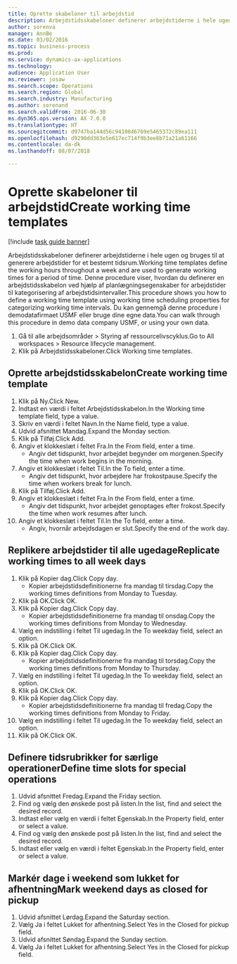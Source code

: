 ```yaml
--- 
title: Oprette skabeloner til arbejdstid
description: Arbejdstidsskabeloner definerer arbejdstiderne i hele ugen og bruges til at generere arbejdstider for et bestemt tidsrum.
author: sorenva
manager: AnnBe
ms.date: 03/02/2016
ms.topic: business-process
ms.prod: 
ms.service: dynamics-ax-applications
ms.technology: 
audience: Application User
ms.reviewer: josaw
ms.search.scope: Operations
ms.search.region: Global
ms.search.industry: Manufacturing
ms.author: sorenand
ms.search.validFrom: 2016-06-30
ms.dyn365.ops.version: AX 7.0.0
ms.translationtype: HT
ms.sourcegitcommit: d9747ba144d56c9410846769e5465372c89ea111
ms.openlocfilehash: d9290dd363e5e617ec714f9b3ee8b71a21a61166
ms.contentlocale: da-dk
ms.lasthandoff: 08/07/2018

---
```

# <a name="create-working-time-templates"></a><span data-ttu-id="8e701-103">Oprette skabeloner til arbejdstid</span><span class="sxs-lookup"><span data-stu-id="8e701-103">Create working time templates</span></span>

[!include [task guide banner](../../includes/task-guide-banner.md)]

<span data-ttu-id="8e701-104">Arbejdstidsskabeloner definerer arbejdstiderne i hele ugen og bruges til at generere arbejdstider for et bestemt tidsrum.</span><span class="sxs-lookup"><span data-stu-id="8e701-104">Working time templates define the working hours throughout a week and are used to generate working times for a period of time.</span></span> <span data-ttu-id="8e701-105">Denne procedure viser, hvordan du definerer en arbejdstidsskabelon ved hjælp af planlægningsegenskaber for arbejdstider til kategorisering af arbejdstidsintervaller.</span><span class="sxs-lookup"><span data-stu-id="8e701-105">This procedure shows you how to define a working time template using working time scheduling properties for categorizing working time intervals.</span></span> <span data-ttu-id="8e701-106">Du kan gennemgå denne procedure i demodatafirmaet USMF eller bruge dine egne data.</span><span class="sxs-lookup"><span data-stu-id="8e701-106">You can walk through this procedure in demo data company USMF, or using your own data.</span></span>

1. <span data-ttu-id="8e701-107">Gå til alle arbejdsområder > Styring af ressourcelivscyklus.</span><span class="sxs-lookup"><span data-stu-id="8e701-107">Go to All workspaces > Resource lifecycle management.</span></span>
2. <span data-ttu-id="8e701-108">Klik på Arbejdstidsskabeloner.</span><span class="sxs-lookup"><span data-stu-id="8e701-108">Click Working time templates.</span></span>

## <a name="create-working-time-template"></a><span data-ttu-id="8e701-109">Oprette arbejdstidsskabelon</span><span class="sxs-lookup"><span data-stu-id="8e701-109">Create working time template</span></span>
1. <span data-ttu-id="8e701-110">Klik på Ny.</span><span class="sxs-lookup"><span data-stu-id="8e701-110">Click New.</span></span>
2. <span data-ttu-id="8e701-111">Indtast en værdi i feltet Arbejdstidsskabelon.</span><span class="sxs-lookup"><span data-stu-id="8e701-111">In the Working time template field, type a value.</span></span>
3. <span data-ttu-id="8e701-112">Skriv en værdi i feltet Navn.</span><span class="sxs-lookup"><span data-stu-id="8e701-112">In the Name field, type a value.</span></span>
4. <span data-ttu-id="8e701-113">Udvid afsnittet Mandag.</span><span class="sxs-lookup"><span data-stu-id="8e701-113">Expand the Monday section.</span></span>
5. <span data-ttu-id="8e701-114">Klik på Tilføj.</span><span class="sxs-lookup"><span data-stu-id="8e701-114">Click Add.</span></span>
6. <span data-ttu-id="8e701-115">Angiv et klokkeslæt i feltet Fra.</span><span class="sxs-lookup"><span data-stu-id="8e701-115">In the From field, enter a time.</span></span>
    * <span data-ttu-id="8e701-116">Angiv det tidspunkt, hvor arbejdet begynder om morgenen.</span><span class="sxs-lookup"><span data-stu-id="8e701-116">Specify the time when work begins in the morning.</span></span>  
7. <span data-ttu-id="8e701-117">Angiv et klokkeslæt i feltet Til.</span><span class="sxs-lookup"><span data-stu-id="8e701-117">In the To field, enter a time.</span></span>
    * <span data-ttu-id="8e701-118">Angiv det tidspunkt, hvor arbejdere har frokostpause.</span><span class="sxs-lookup"><span data-stu-id="8e701-118">Specify the time when workers break for lunch.</span></span>  
8. <span data-ttu-id="8e701-119">Klik på Tilføj.</span><span class="sxs-lookup"><span data-stu-id="8e701-119">Click Add.</span></span>
9. <span data-ttu-id="8e701-120">Angiv et klokkeslæt i feltet Fra.</span><span class="sxs-lookup"><span data-stu-id="8e701-120">In the From field, enter a time.</span></span>
    * <span data-ttu-id="8e701-121">Angiv det tidspunkt, hvor arbejdet genoptages efter frokost.</span><span class="sxs-lookup"><span data-stu-id="8e701-121">Specify the time when work resumes after lunch.</span></span>  
10. <span data-ttu-id="8e701-122">Angiv et klokkeslæt i feltet Til.</span><span class="sxs-lookup"><span data-stu-id="8e701-122">In the To field, enter a time.</span></span>
    * <span data-ttu-id="8e701-123">Angiv, hvornår arbejdsdagen er slut.</span><span class="sxs-lookup"><span data-stu-id="8e701-123">Specify the end of the work day.</span></span>  

## <a name="replicate-working-times-to-all-week-days"></a><span data-ttu-id="8e701-124">Replikere arbejdstider til alle ugedage</span><span class="sxs-lookup"><span data-stu-id="8e701-124">Replicate working times to all week days</span></span>
1. <span data-ttu-id="8e701-125">Klik på Kopier dag.</span><span class="sxs-lookup"><span data-stu-id="8e701-125">Click Copy day.</span></span>
    * <span data-ttu-id="8e701-126">Kopier arbejdstidsdefinitionerne fra mandag til tirsdag.</span><span class="sxs-lookup"><span data-stu-id="8e701-126">Copy the working times definitions from Monday to Tuesday.</span></span>  
2. <span data-ttu-id="8e701-127">Klik på OK.</span><span class="sxs-lookup"><span data-stu-id="8e701-127">Click OK.</span></span>
3. <span data-ttu-id="8e701-128">Klik på Kopier dag.</span><span class="sxs-lookup"><span data-stu-id="8e701-128">Click Copy day.</span></span>
    * <span data-ttu-id="8e701-129">Kopier arbejdstidsdefinitionerne fra mandag til onsdag.</span><span class="sxs-lookup"><span data-stu-id="8e701-129">Copy the working times definitions from Monday to Wednesday.</span></span>  
4. <span data-ttu-id="8e701-130">Vælg en indstilling i feltet Til ugedag.</span><span class="sxs-lookup"><span data-stu-id="8e701-130">In the To weekday field, select an option.</span></span>
5. <span data-ttu-id="8e701-131">Klik på OK.</span><span class="sxs-lookup"><span data-stu-id="8e701-131">Click OK.</span></span>
6. <span data-ttu-id="8e701-132">Klik på Kopier dag.</span><span class="sxs-lookup"><span data-stu-id="8e701-132">Click Copy day.</span></span>
    * <span data-ttu-id="8e701-133">Kopier arbejdstidsdefinitionerne fra mandag til torsdag.</span><span class="sxs-lookup"><span data-stu-id="8e701-133">Copy the working times definitions from Monday to Thursday.</span></span>  
7. <span data-ttu-id="8e701-134">Vælg en indstilling i feltet Til ugedag.</span><span class="sxs-lookup"><span data-stu-id="8e701-134">In the To weekday field, select an option.</span></span>
8. <span data-ttu-id="8e701-135">Klik på OK.</span><span class="sxs-lookup"><span data-stu-id="8e701-135">Click OK.</span></span>
9. <span data-ttu-id="8e701-136">Klik på Kopier dag.</span><span class="sxs-lookup"><span data-stu-id="8e701-136">Click Copy day.</span></span>
    * <span data-ttu-id="8e701-137">Kopier arbejdstidsdefinitionerne fra mandag til fredag.</span><span class="sxs-lookup"><span data-stu-id="8e701-137">Copy the working times definitions from Monday to Friday.</span></span>  
10. <span data-ttu-id="8e701-138">Vælg en indstilling i feltet Til ugedag.</span><span class="sxs-lookup"><span data-stu-id="8e701-138">In the To weekday field, select an option.</span></span>
11. <span data-ttu-id="8e701-139">Klik på OK.</span><span class="sxs-lookup"><span data-stu-id="8e701-139">Click OK.</span></span>

## <a name="define-time-slots-for-special-operations"></a><span data-ttu-id="8e701-140">Definere tidsrubrikker for særlige operationer</span><span class="sxs-lookup"><span data-stu-id="8e701-140">Define time slots for special operations</span></span>
1. <span data-ttu-id="8e701-141">Udvid afsnittet Fredag.</span><span class="sxs-lookup"><span data-stu-id="8e701-141">Expand the Friday section.</span></span>
2. <span data-ttu-id="8e701-142">Find og vælg den ønskede post på listen.</span><span class="sxs-lookup"><span data-stu-id="8e701-142">In the list, find and select the desired record.</span></span>
3. <span data-ttu-id="8e701-143">Indtast eller vælg en værdi i feltet Egenskab.</span><span class="sxs-lookup"><span data-stu-id="8e701-143">In the Property field, enter or select a value.</span></span>
4. <span data-ttu-id="8e701-144">Find og vælg den ønskede post på listen.</span><span class="sxs-lookup"><span data-stu-id="8e701-144">In the list, find and select the desired record.</span></span>
5. <span data-ttu-id="8e701-145">Indtast eller vælg en værdi i feltet Egenskab.</span><span class="sxs-lookup"><span data-stu-id="8e701-145">In the Property field, enter or select a value.</span></span>

## <a name="mark-weekend-days-as-closed-for-pickup"></a><span data-ttu-id="8e701-146">Markér dage i weekend som lukket for afhentning</span><span class="sxs-lookup"><span data-stu-id="8e701-146">Mark weekend days as closed for pickup</span></span>
1. <span data-ttu-id="8e701-147">Udvid afsnittet Lørdag.</span><span class="sxs-lookup"><span data-stu-id="8e701-147">Expand the Saturday section.</span></span>
2. <span data-ttu-id="8e701-148">Vælg Ja i feltet Lukket for afhentning.</span><span class="sxs-lookup"><span data-stu-id="8e701-148">Select Yes in the Closed for pickup field.</span></span>
3. <span data-ttu-id="8e701-149">Udvid afsnittet Søndag.</span><span class="sxs-lookup"><span data-stu-id="8e701-149">Expand the Sunday section.</span></span>
4. <span data-ttu-id="8e701-150">Vælg Ja i feltet Lukket for afhentning.</span><span class="sxs-lookup"><span data-stu-id="8e701-150">Select Yes in the Closed for pickup field.</span></span>


